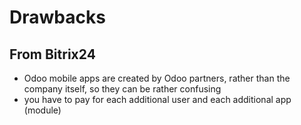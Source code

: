# Drawbacks

## From Bitrix24

- Odoo mobile apps are created by Odoo partners, rather than the company itself, so they can be rather confusing
- you have to pay for each additional user and each additional app (module)
